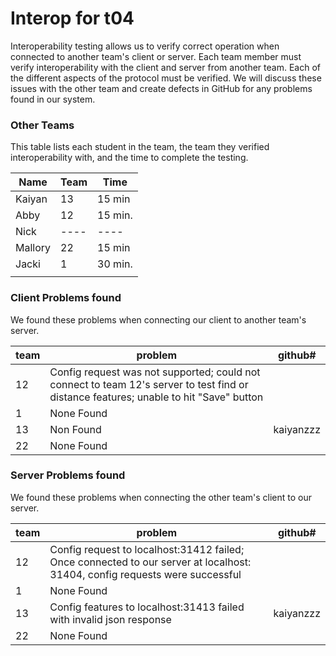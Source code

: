 # Interop for t04

Interoperability testing allows us to verify correct operation when connected to another team's client or server.
Each team member must verify interoperability with the client and server from another team.
Each of the different aspects of the protocol must be verified.
We will discuss these issues with the other team and create defects in GitHub for any problems found in our system.
 
### Other Teams

This table lists each student in the team, the team they verified interoperability with, and the time to complete the testing.

| Name | Team | Time |
| ---- | ---- | ---- |
| Kaiyan | 13 | 15 min |
| Abby | 12 | 15 min. |
| Nick | ---- | ---- |
| Mallory | 22 | 15 min |
| Jacki | 1 | 30 min. |
|  |  | |


### Client Problems found

We found these problems when connecting our client to another team's server.

| team | problem | github# |
| ---- | ---- | ---- |
| 12 | Config request was not supported; could not connect to team 12's server to test find or distance features; unable to hit "Save" button | |
| 1 | None Found | |
| 13| Non Found | kaiyanzzz |
| 22 | None Found | |


### Server Problems found

We found these problems when connecting the other team's client to our server.

| team |  problem | github# |
| ---- | ---- | ---- |
| 12 | Config request to localhost:31412 failed; Once connected to our server at localhost: 31404, config requests were successful | |
| 1 | None Found | |
| 13 | Config features to localhost:31413 failed with invalid json response | kaiyanzzz |
| 22 | None Found | |
